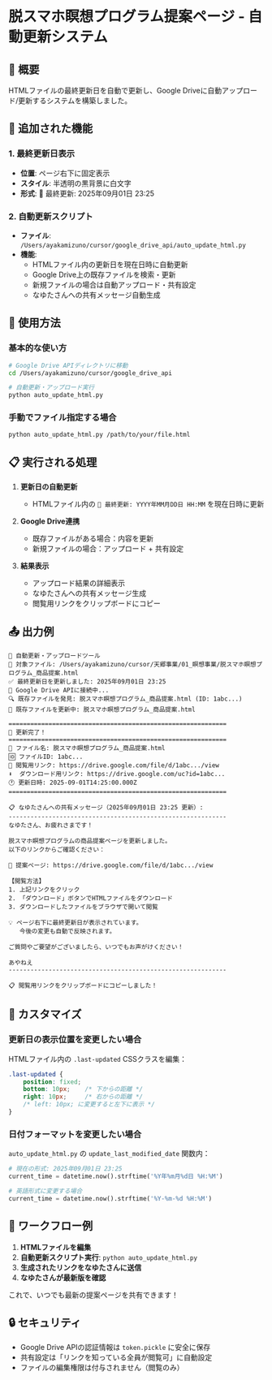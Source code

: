 # 脱スマホ瞑想プログラム提案ページ - 自動更新システム

## 🎯 概要

HTMLファイルの最終更新日を自動で更新し、Google Driveに自動アップロード/更新するシステムを構築しました。

## 📅 追加された機能

### 1. 最終更新日表示
- **位置**: ページ右下に固定表示
- **スタイル**: 半透明の黒背景に白文字
- **形式**: 📅 最終更新: 2025年09月01日 23:25

### 2. 自動更新スクリプト
- **ファイル**: `/Users/ayakamizuno/cursor/google_drive_api/auto_update_html.py`
- **機能**: 
  - HTMLファイル内の更新日を現在日時に自動更新
  - Google Drive上の既存ファイルを検索・更新
  - 新規ファイルの場合は自動アップロード・共有設定
  - なゆたさんへの共有メッセージ自動生成

## 🚀 使用方法

### 基本的な使い方

```bash
# Google Drive APIディレクトリに移動
cd /Users/ayakamizuno/cursor/google_drive_api

# 自動更新・アップロード実行
python auto_update_html.py
```

### 手動でファイル指定する場合

```bash
python auto_update_html.py /path/to/your/file.html
```

## 📋 実行される処理

1. **更新日の自動更新**
   - HTMLファイル内の `📅 最終更新: YYYY年MM月DD日 HH:MM` を現在日時に更新

2. **Google Drive連携**
   - 既存ファイルがある場合：内容を更新
   - 新規ファイルの場合：アップロード + 共有設定

3. **結果表示**
   - アップロード結果の詳細表示
   - なゆたさんへの共有メッセージ生成
   - 閲覧用リンクをクリップボードにコピー

## 📤 出力例

```
🚀 自動更新・アップロードツール
📁 対象ファイル: /Users/ayakamizuno/cursor/天郷事業/01_瞑想事業/脱スマホ瞑想プログラム_商品提案.html
✅ 最終更新日を更新しました: 2025年09月01日 23:25
🔗 Google Drive APIに接続中...
🔍 既存ファイルを発見: 脱スマホ瞑想プログラム_商品提案.html (ID: 1abc...)
🔄 既存ファイルを更新中: 脱スマホ瞑想プログラム_商品提案.html

============================================================
🎉 更新完了！
============================================================
📄 ファイル名: 脱スマホ瞑想プログラム_商品提案.html
🆔 ファイルID: 1abc...
👀 閲覧用リンク: https://drive.google.com/file/d/1abc.../view
⬇️  ダウンロード用リンク: https://drive.google.com/uc?id=1abc...
🕐 更新日時: 2025-09-01T14:25:00.000Z
============================================================

📋 なゆたさんへの共有メッセージ（2025年09月01日 23:25 更新）:
------------------------------------------------------------
なゆたさん、お疲れさまです！

脱スマホ瞑想プログラムの商品提案ページを更新しました。
以下のリンクからご確認ください：

📄 提案ページ: https://drive.google.com/file/d/1abc.../view

【閲覧方法】
1. 上記リンクをクリック
2. 「ダウンロード」ボタンでHTMLファイルをダウンロード
3. ダウンロードしたファイルをブラウザで開いて閲覧

💡 ページ右下に最終更新日が表示されています。
   今後の変更も自動で反映されます。

ご質問やご要望がございましたら、いつでもお声がけください！

あやねえ
------------------------------------------------------------

📋 閲覧用リンクをクリップボードにコピーしました！
```

## 🔧 カスタマイズ

### 更新日の表示位置を変更したい場合

HTMLファイル内の `.last-updated` CSSクラスを編集：

```css
.last-updated {
    position: fixed;
    bottom: 10px;    /* 下からの距離 */
    right: 10px;     /* 右からの距離 */
    /* left: 10px; に変更すると左下に表示 */
}
```

### 日付フォーマットを変更したい場合

`auto_update_html.py` の `update_last_modified_date` 関数内：

```python
# 現在の形式: 2025年09月01日 23:25
current_time = datetime.now().strftime('%Y年%m月%d日 %H:%M')

# 英語形式に変更する場合
current_time = datetime.now().strftime('%Y-%m-%d %H:%M')
```

## 🎯 ワークフロー例

1. **HTMLファイルを編集**
2. **自動更新スクリプト実行**: `python auto_update_html.py`
3. **生成されたリンクをなゆたさんに送信**
4. **なゆたさんが最新版を確認**

これで、いつでも最新の提案ページを共有できます！

## 🔒 セキュリティ

- Google Drive APIの認証情報は `token.pickle` に安全に保存
- 共有設定は「リンクを知っている全員が閲覧可」に自動設定
- ファイルの編集権限は付与されません（閲覧のみ）
